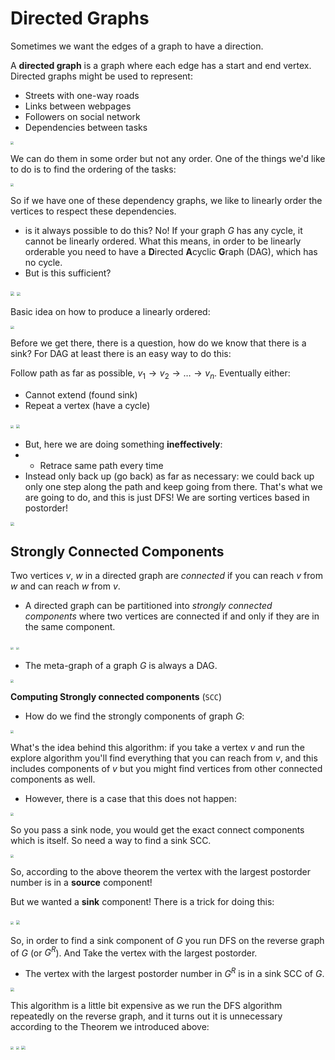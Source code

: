 # Directed Graphs

Sometimes we want the edges of a graph to have a direction.

A **directed graph** is a graph where each edge has a start and end vertex. Directed graphs might be used to represent:

* Streets with one-way roads
* Links between webpages
* Followers on social network
* Dependencies between tasks

<img src="assets/graph-01.png" style="zoom:30%"/>

We can do them in some order but not any order. One of the things we'd like to do is to find the ordering of the tasks:

<img src="assets/graph-02.png" style="zoom:30%"/>

So if we have one of these dependency graphs, we like to linearly order the vertices to respect these dependencies.

* is it always possible to do this? No! If your graph $G$ has any cycle, it cannot be linearly ordered. What this means, in order to be linearly orderable you need to have a **D**irected **A**cyclic **G**raph (DAG), which has no cycle.
* But is this sufficient?   

<img src="assets/graph-03.png" style="zoom:40%"/>

<img src="assets/graph-04.png" style="zoom:35%"/>

Basic idea on how to produce a linearly ordered:

<img src="assets/graph-05.png" style="zoom:35%"/>

Before we get there, there is a question, how do we know that there is a sink? For DAG at least there is an easy way to do this:

Follow path as far as possible, $v_1 \rightarrow v_2 \rightarrow \dots \rightarrow v_n$. Eventually either:

* Cannot extend (found sink)
* Repeat a vertex (have a cycle)

<img src="assets/graph-06.png" style="zoom:30%"/>

<img src="assets/graph-07.png" style="zoom:40%"/>

* But, here we are doing something **ineffectively**:
* * Retrace same path every time
* Instead only back up (go back) as far as necessary: we could back up only one step along the path and keep going from there. That's what we are going to do, and this is just DFS! We are sorting vertices based in postorder!

<img src="assets/graph-08.png" style="zoom:35%"/>

## Strongly Connected Components

Two vertices $v$, $w$ in a directed graph are *connected* if you can reach $v$ from $w$ and can reach $w$ from $v$.

* A directed graph can be partitioned into *strongly connected components* where two vertices are connected if and only if they are in the same component.

<img src="assets/graph-09.png" style="zoom:30%"/>

<img src="assets/graph-10.png" style="zoom:30%"/>

* The meta-graph of a graph $G$ is always a DAG.

<img src="assets/graph-11.png" style="zoom:30%"/>

**Computing Strongly connected components** (`SCC`)

* How do we find the strongly components of  graph $G$:

<img src="assets/graph-12.png" style="zoom:30%"/>

What's the idea behind this algorithm: if you take a vertex $v$ and run the explore algorithm you'll find everything that you can reach from $v$, and this includes components of $v$ but you might find vertices from other connected components as well.

* However, there is a case that this does not happen:

<img src="assets/graph-13.png" style="zoom:30%"/>

So you pass a sink node, you would get the exact connect components which is itself. So need a way to find a sink SCC.

<img src="assets/graph-14.png" style="zoom:30%"/>

So, according to the above theorem the vertex with the largest postorder number is in a **source** component!

But we wanted a **sink** component! There is a trick for doing this:

<img src="assets/graph-15.png" style="zoom:30%"/>

<img src="assets/graph-16.png" style="zoom:40%"/>

So, in order to find a sink component of $G$ you run DFS on the reverse graph of $G$ (or $G^R$). And Take the vertex with the largest postorder.

* The vertex with the largest postorder number in $G^R$ is in a sink SCC of $G$.

<img src="assets/graph-17.png" style="zoom:40%"/>

This algorithm is a little bit expensive as we run the DFS algorithm repeatedly on the reverse graph, and it turns out it is unnecessary according to the Theorem we introduced above:

<img src="assets/graph-18.png" style="zoom:30%"/>

<img src="assets/graph-19.png" style="zoom:30%"/>

<img src="assets/graph-20.png" style="zoom:40%"/>